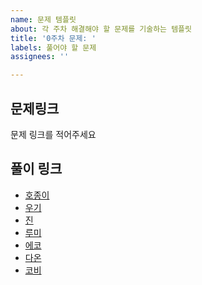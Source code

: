 ```yaml
---
name: 문제 템플릿
about: 각 주차 해결해야 할 문제를 기술하는 템플릿
title: '0주차 문제: '
labels: 풀어야 할 문제
assignees: ''

---
```


## 문제링크
문제 링크를 적어주세요

## 풀이 링크

- [호종이]()
- [우기]()
- [진]()
- [루미]()
- [에코]()
- [다온]()
- [코비]()
